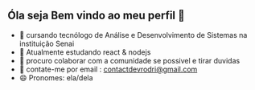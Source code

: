 ## Óla seja Bem vindo ao meu perfil 👋

- 👜 cursando tecnólogo de Análise e Desenvolvimento de Sistemas na instituição Senai 
- 🌱 Atualmente estudando react & nodejs 
- 👯 procuro colaborar com a comunidade se possivel e tirar duvidas 
- 💬 contate-me por email : contactdevrodri@gmail.com
- 😄 Pronomes: ela/dela



